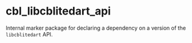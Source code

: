 # cbl_libcblitedart_api

Internal marker package for declaring a dependency on a version of the
`libcblitedart` API.

